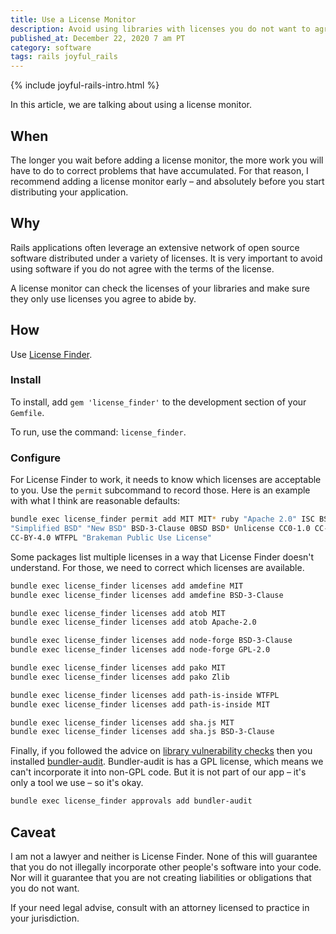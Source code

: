 ```yaml
---
title: Use a License Monitor
description: Avoid using libraries with licenses you do not want to agree to.
published_at: December 22, 2020 7 am PT
category: software
tags: rails joyful_rails
---
```


{% include joyful-rails-intro.html %}

In this article, we are talking about using a license monitor.

## When

The longer you wait before adding a license monitor, the more work you will have
to do to correct problems that have accumulated. For that reason, I recommend
adding a license monitor early – and absolutely before you start distributing your
application.

## Why

Rails applications often leverage an extensive network of open
source software distributed under a variety of licenses. It is very important to
avoid using software if you do not agree with the terms of the license.

A license monitor can check the licenses of your libraries and make sure they
only use licenses you agree to abide by.

## How

Use [License Finder](https://github.com/pivotal/LicenseFinder).

### Install

To install, add `gem 'license_finder'` to the development section of your
`Gemfile`.

To run, use the command: `license_finder`.

### Configure

For License Finder to work, it needs to know which licenses are acceptable to you.
Use the `permit` subcommand to record those. Here is an example with
what I think are reasonable defaults:

```sh
bundle exec license_finder permit add MIT MIT* ruby "Apache 2.0" ISC BSD \
"Simplified BSD" "New BSD" BSD-3-Clause 0BSD BSD* Unlicense CC0-1.0 CC-BY-3.0 \
CC-BY-4.0 WTFPL "Brakeman Public Use License"
```

Some packages list multiple licenses in a way that License Finder doesn't
understand. For those, we need to correct which licenses are available.

```sh
bundle exec license_finder licenses add amdefine MIT
bundle exec license_finder licenses add amdefine BSD-3-Clause

bundle exec license_finder licenses add atob MIT
bundle exec license_finder licenses add atob Apache-2.0

bundle exec license_finder licenses add node-forge BSD-3-Clause
bundle exec license_finder licenses add node-forge GPL-2.0

bundle exec license_finder licenses add pako MIT
bundle exec license_finder licenses add pako Zlib

bundle exec license_finder licenses add path-is-inside WTFPL
bundle exec license_finder licenses add path-is-inside MIT

bundle exec license_finder licenses add sha.js MIT
bundle exec license_finder licenses add sha.js BSD-3-Clause
```

Finally, if you followed the advice on [library vulnerability
checks](library_vulnerability_checks) then you installed
[bundler-audit](https://github.com/rubysec/bundler-audit#readme). Bundler-audit
is has a GPL license, which means we can't incorporate it into non-GPL code. But
it is not part of our app – it's only a tool we use – so it's okay.

```sh
bundle exec license_finder approvals add bundler-audit
```

## Caveat

I am not a lawyer and neither is License Finder. None of this will guarantee
that you do not illegally incorporate other people's software into your code.
Nor will it guarantee that you are not creating liabilities or obligations that
you do not want.

If your need legal advise, consult with an attorney licensed to practice in your
jurisdiction.
